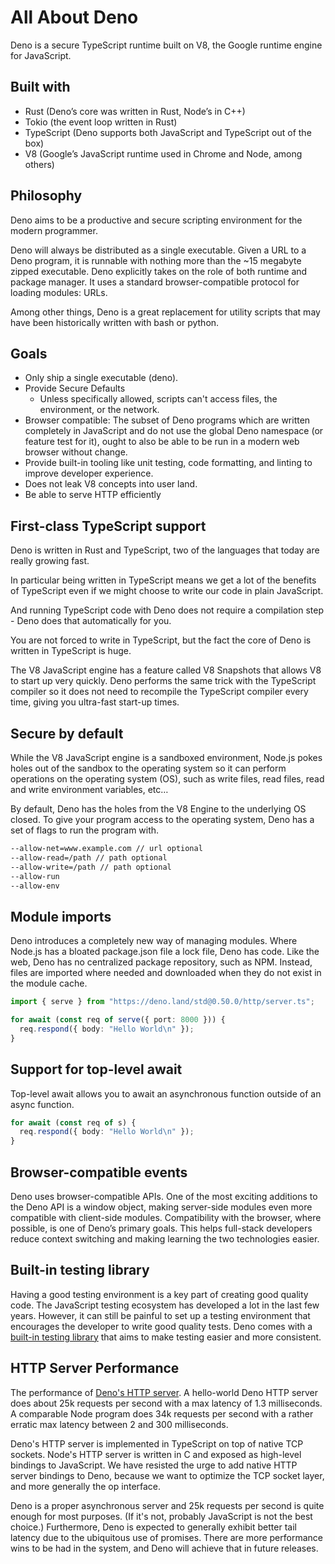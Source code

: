 # All About Deno

Deno is a secure TypeScript runtime built on V8, the Google runtime engine for JavaScript.

## Built with

- Rust (Deno’s core was written in Rust, Node’s in C++)
- Tokio (the event loop written in Rust)
- TypeScript (Deno supports both JavaScript and TypeScript out of the box)
- V8 (Google’s JavaScript runtime used in Chrome and Node, among others)

## Philosophy

Deno aims to be a productive and secure scripting environment for the modern programmer.

Deno will always be distributed as a single executable. Given a URL to a Deno program, it is runnable with nothing more than the ~15 megabyte zipped executable. Deno explicitly takes on the role of both runtime and package manager. It uses a standard browser-compatible protocol for loading modules: URLs.

Among other things, Deno is a great replacement for utility scripts that may have been historically written with bash or python.

## Goals

- Only ship a single executable (deno).
- Provide Secure Defaults
  - Unless specifically allowed, scripts can't access files, the environment, or the network.
- Browser compatible: The subset of Deno programs which are written completely in JavaScript and do not use the global Deno namespace (or feature test for it), ought to also be able to be run in a modern web browser without change.
- Provide built-in tooling like unit testing, code formatting, and linting to improve developer experience.
- Does not leak V8 concepts into user land.
- Be able to serve HTTP efficiently

## First-class TypeScript support

Deno is written in Rust and TypeScript, two of the languages that today are really growing fast.

In particular being written in TypeScript means we get a lot of the benefits of TypeScript even if we might choose to write our code in plain JavaScript.

And running TypeScript code with Deno does not require a compilation step - Deno does that automatically for you.

You are not forced to write in TypeScript, but the fact the core of Deno is written in TypeScript is huge.

The V8 JavaScript engine has a feature called V8 Snapshots that allows V8 to start up very quickly. Deno performs the same trick with the TypeScript compiler so it does not need to recompile the TypeScript compiler every time, giving you ultra-fast start-up times.

## Secure by default

While the V8 JavaScript engine is a sandboxed environment, Node.js pokes holes out of the sandbox to the operating system so it can perform operations on the operating system (OS), such as write files, read files, read and write environment variables, etc…

By default, Deno has the holes from the V8 Engine to the underlying OS closed. To give your program access to the operating system, Deno has a set of flags to run the program with.

```sh
--allow-net=www.example.com // url optional
--allow-read=/path // path optional
--allow-write=/path // path optional
--allow-run
--allow-env
```

## Module imports

Deno introduces a completely new way of managing modules. Where Node.js has a bloated package.json file a lock file, Deno has code. Like the web, Deno has no centralized package repository, such as NPM. Instead, files are imported where needed and downloaded when they do not exist in the module cache.

```ts
import { serve } from "https://deno.land/std@0.50.0/http/server.ts";

for await (const req of serve({ port: 8000 })) {
  req.respond({ body: "Hello World\n" });
}
```

## Support for top-level await

Top-level await allows you to await an asynchronous function outside of an async function.

```ts
for await (const req of s) {
  req.respond({ body: "Hello World\n" });
}
```

## Browser-compatible events

Deno uses browser-compatible APIs. One of the most exciting additions to the Deno API is a window object, making server-side modules even more compatible with client-side modules.
Compatibility with the browser, where possible, is one of Deno’s primary goals. This helps full-stack developers reduce context switching and making learning the two technologies easier.

## Built-in testing library

Having a good testing environment is a key part of creating good quality code. The JavaScript testing ecosystem has developed a lot in the last few years. However, it can still be painful to set up a testing environment that encourages the developer to write good quality tests.
Deno comes with a [built-in testing library](https://deno.land/std/testing) that aims to make testing easier and more consistent.

## HTTP Server Performance

The performance of [Deno's HTTP server](https://deno.land/benchmarks). A hello-world Deno HTTP server does about 25k requests per second with a max latency of 1.3 milliseconds. A comparable Node program does 34k requests per second with a rather erratic max latency between 2 and 300 milliseconds.

Deno's HTTP server is implemented in TypeScript on top of native TCP sockets. Node's HTTP server is written in C and exposed as high-level bindings to JavaScript. We have resisted the urge to add native HTTP server bindings to Deno, because we want to optimize the TCP socket layer, and more generally the op interface.

Deno is a proper asynchronous server and 25k requests per second is quite enough for most purposes. (If it's not, probably JavaScript is not the best choice.) Furthermore, Deno is expected to generally exhibit better tail latency due to the ubiquitous use of promises. There are more performance wins to be had in the system, and Deno will achieve that in future releases.
